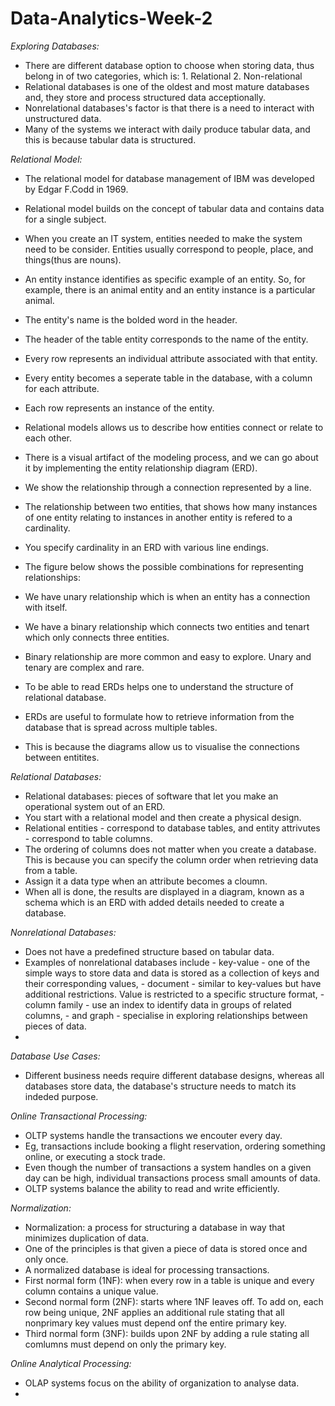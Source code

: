 # Data-Analytics-Week-2
_Exploring Databases:_
- There are different database option to choose when storing data, thus belong in of two categories, which is:
                  1. Relational
                  2. Non-relational
- Relational databases is one of the oldest and most mature databases and, they store and process structured data acceptionally.
- Nonrelational databases's factor is that there is a need to interact with unstructured data.
- Many of the systems we interact with daily produce tabular data, and this is because tabular data is structured.

_Relational Model:_
- The relational model for database management of IBM was developed by Edgar F.Codd in 1969.
- Relational model builds on the concept of tabular data and contains data for a single subject.
- When you create an IT system, entities needed to make the system need to be consider. Entities usually correspond to people, place, and things(thus are nouns).
- An entity instance identifies as specific example of an entity. So, for example, there is an animal entity and an entity instance is a particular animal.
- The entity's name is the bolded word in the header.
- The header of the table entity corresponds to the name of the entity.
- Every row represents an individual attribute associated with that entity.
- Every entity becomes a seperate table in the database, with a column for each attribute.
- Each row represents an instance of the entity.
- Relational models allows us to describe how entities connect or relate to each other.
- There is a visual artifact of the modeling process, and we can go about it by implementing the entity relationship diagram (ERD).
- We show the relationship through a connection represented by a line.
- The relationship between two entities, that shows how many instances of one entity relating to instances in another entity is refered to a cardinality.
- You specify cardinality in an ERD with various line endings.
- The figure below shows the possible combinations for representing relationships:

- We have unary relationship which is when an entity has a connection with itself.
- We have a binary relationship which connects two entities and tenart which only connects three entities.
- Binary relationship are more common and easy to explore. Unary and tenary are complex and rare.
- To be able to read ERDs helps one to understand the structure of relational database.
- ERDs are useful to formulate how to retrieve information from the database that is spread across multiple tables.
- This is because the diagrams allow us to visualise the connections between entitites.

_Relational Databases:_
- Relational databases: pieces of software that let you make an operational system out of an ERD.
- You start with a relational model and then create a physical design.
- Relational entities - correspond to database tables, and entity attrivutes - correspond to table columns.
- The ordering of columns does not matter when you create a database. This is because you can specify the column order when retrieving data from a table.
- Assign it a data type when an attribute becomes a cloumn.
- When all is done, the results are displayed in a diagram, known as a schema which is an ERD with added details needed to create a database.

_Nonrelational Databases:_
- Does not have a predefined structure based on tabular data.
- Examples of nonrelational databases include
              - key-value - one of the simple ways to store data and data is stored as a collection of keys and their corresponding values,
              - document - similar to key-values but have additional restrictions. Value is restricted to a specific structure format,
              - column family - use an index to identify data in groups of related columns,
              - and graph - specialise in exploring relationships between pieces of data.
- 

_Database Use Cases:_
- Different business needs require different database designs, whereas all databases store data, the database's structure needs to match its indeded purpose.

_Online Transactional Processing:_
- OLTP systems handle the transactions we encouter every day.
- Eg, transactions include booking a flight reservation, ordering something online, or executing a stock trade.
- Even though the number of transactions a system handles on a given day can be high, individual transactions process small amounts of data.
- OLTP systems balance the ability to read and write efficiently.

_Normalization:_
- Normalization: a process for structuring a database in way that minimizes duplication of data.
- One of the principles is that given a piece of data is stored once and only once.
- A normalized database is ideal for processing transactions.
- First normal form (1NF): when every row in a table is unique and every column contains a unique value.
- Second normal form (2NF): starts where 1NF leaves off. To add on, each row being unique, 2NF applies an additional rule stating that all nonprimary key values must depend onf the entire primary key.
- Third normal form (3NF): builds upon 2NF by adding a rule stating all comlumns must depend on only the primary key.

_Online Analytical Processing:_
- OLAP systems focus on the ability of organization to analyse data.
- 
